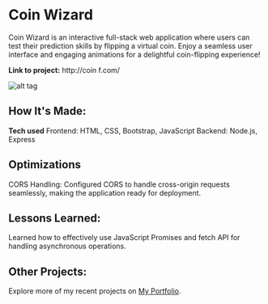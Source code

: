 # Coin Wizard
Coin Wizard is an interactive full-stack web application where users can test their prediction skills by flipping a virtual coin. Enjoy a seamless user interface and engaging animations for a delightful coin-flipping experience!

**Link to project:** http://coin f.com/

![alt tag](http://placecorgi.com/1200/650)

## How It's Made:

**Tech used**
Frontend: HTML, CSS, Bootstrap, JavaScript
Backend: Node.js, Express

## Optimizations
CORS Handling: Configured CORS to handle cross-origin requests seamlessly, making the application ready for deployment.

## Lessons Learned:
Learned how to effectively use JavaScript Promises and fetch API for handling asynchronous operations.

## Other Projects:
Explore more of my recent projects on [My Portfolio](https://faliloukhouma.com).


